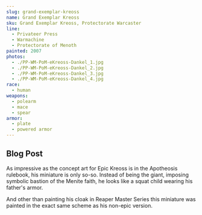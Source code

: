 ```yaml
---
slug: grand-exemplar-kreoss
name: Grand Exemplar Kreoss
sku: Grand Exemplar Kreoss, Protectorate Warcaster
line:
  - Privateer Press
  - Warmachine
  - Protectorate of Menoth
painted: 2007
photos:
  - ./PP-WM-PoM-eKreoss-Dankel_1.jpg
  - ./PP-WM-PoM-eKreoss-Dankel_2.jpg
  - ./PP-WM-PoM-eKreoss-Dankel_3.jpg
  - ./PP-WM-PoM-eKreoss-Dankel_4.jpg
race:
  - human
weapons:
  - polearm
  - mace
  - spear
armor:
  - plate
  - powered armor
---
```


## Blog Post

As impressive as the concept art for Epic Kreoss is in the Apotheosis rulebook, his miniature is only so-so. Instead of being the giant, imposing symbolic bastion of the Menite faith, he looks like a squat child wearing his father's armor.

And other than painting his cloak in Reaper Master Series this miniature was painted in the exact same scheme as his non-epic version.
